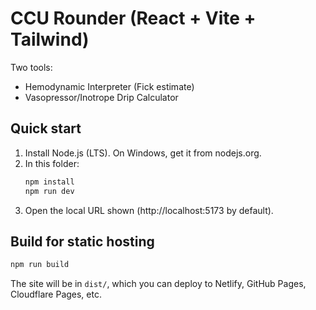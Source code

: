 # CCU Rounder (React + Vite + Tailwind)

Two tools:
- Hemodynamic Interpreter (Fick estimate)
- Vasopressor/Inotrope Drip Calculator

## Quick start
1. Install Node.js (LTS). On Windows, get it from nodejs.org.
2. In this folder:
   ```bash
   npm install
   npm run dev
   ```
3. Open the local URL shown (http://localhost:5173 by default).

## Build for static hosting
```bash
npm run build
```
The site will be in `dist/`, which you can deploy to Netlify, GitHub Pages, Cloudflare Pages, etc.

